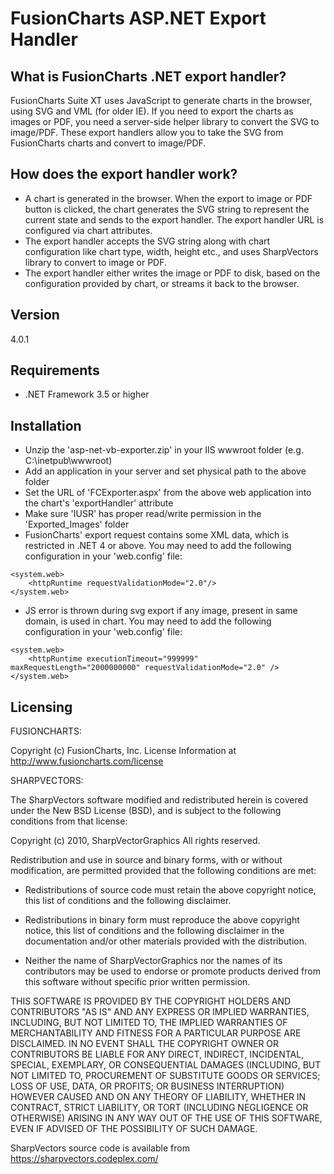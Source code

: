 FusionCharts ASP.NET Export Handler
=====================================

What is FusionCharts .NET export handler?
-----------------------------------------
FusionCharts Suite XT uses JavaScript to generate charts in the browser, using SVG and VML (for older IE). If you need 
to export the charts as images or PDF, you need a server-side helper library to convert the SVG to image/PDF. These 
export handlers allow you to take the SVG from FusionCharts charts and convert to image/PDF.

How does the export handler work?
---------------------------------
- A chart is generated in the browser. When the export to image or PDF button is clicked, the chart generates the SVG string 
   to represent the current state and sends to the export handler. The export handler URL is configured via chart attributes.
- The export handler accepts the SVG string along with chart configuration like chart type, width, height etc., and uses 
   SharpVectors library to convert to image or PDF.
- The export handler either writes the image or PDF to disk, based on the configuration provided by chart, or streams it 
   back to the browser.

Version
----

4.0.1

Requirements
------------
- .NET Framework 3.5 or higher


Installation
------------
- Unzip the 'asp-net-vb-exporter.zip' in your IIS wwwroot folder (e.g. C:\inetpub\wwwroot)
- Add an application in your server and set physical path to the above folder
- Set the URL of 'FCExporter.aspx' from the above web application into the chart's 'exportHandler' attribute
- Make sure 'IUSR' has proper read/write permission in the 'Exported_Images' folder
- FusionCharts' export request contains some XML data, which is restricted in .NET 4 or above. You may need to add the following configuration in your 'web.config' file:
```
<system.web>
	<httpRuntime requestValidationMode="2.0"/>
</system.web>
```
- JS error is thrown during svg export if any image, present in same domain, is used in chart. You may need to add the following configuration in your 'web.config' file:
```
<system.web>
	<httpRuntime executionTimeout="999999" maxRequestLength="2000000000" requestValidationMode="2.0" />
</system.web>
```


Licensing
---------

FUSIONCHARTS:

Copyright (c) FusionCharts, Inc.
License Information at <http://www.fusioncharts.com/license>


SHARPVECTORS:

The SharpVectors software modified and redistributed herein is covered under the New BSD License (BSD),
and is subject to the following conditions from that license:

Copyright (c) 2010, SharpVectorGraphics
All rights reserved.

Redistribution and use in source and binary forms, with or without modification, are permitted provided that the 
following conditions are met:

* Redistributions of source code must retain the above copyright notice, this list of conditions and the 
following disclaimer.

* Redistributions in binary form must reproduce the above copyright notice, this list of conditions and the 
following disclaimer in the documentation and/or other materials provided with the distribution.

* Neither the name of SharpVectorGraphics nor the names of its contributors may be used to endorse or promote
 products derived from this software without specific prior written permission.

THIS SOFTWARE IS PROVIDED BY THE COPYRIGHT HOLDERS AND CONTRIBUTORS "AS IS" AND ANY EXPRESS OR IMPLIED WARRANTIES,
INCLUDING, BUT NOT LIMITED TO, THE IMPLIED WARRANTIES OF MERCHANTABILITY AND FITNESS FOR A PARTICULAR PURPOSE ARE
DISCLAIMED. IN NO EVENT SHALL THE COPYRIGHT OWNER OR CONTRIBUTORS BE LIABLE FOR ANY DIRECT, INDIRECT, INCIDENTAL,
SPECIAL, EXEMPLARY, OR CONSEQUENTIAL DAMAGES (INCLUDING, BUT NOT LIMITED TO, PROCUREMENT OF SUBSTITUTE GOODS OR 
SERVICES; LOSS OF USE, DATA, OR PROFITS; OR BUSINESS INTERRUPTION) HOWEVER CAUSED AND ON ANY THEORY OF LIABILITY, 
WHETHER IN CONTRACT, STRICT LIABILITY, OR TORT (INCLUDING NEGLIGENCE OR OTHERWISE) ARISING IN ANY WAY OUT OF THE 
USE OF THIS SOFTWARE, EVEN IF ADVISED OF THE POSSIBILITY OF SUCH DAMAGE.

SharpVectors source code is available from https://sharpvectors.codeplex.com/